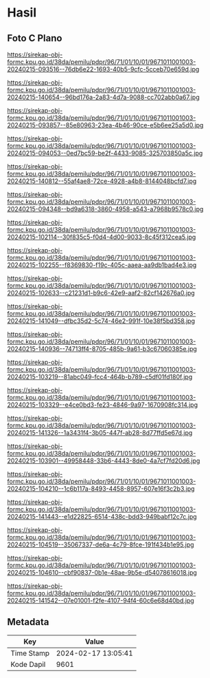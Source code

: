 # Hasil

## Foto C Plano

https://sirekap-obj-formc.kpu.go.id/38da/pemilu/pdpr/96/71/01/10/01/9671011001003-20240215-093516--76db6e22-1693-40b5-9cfc-5cceb70e659d.jpg

https://sirekap-obj-formc.kpu.go.id/38da/pemilu/pdpr/96/71/01/10/01/9671011001003-20240215-140654--96bd176a-2a83-4d7a-9088-cc702abb0a67.jpg

https://sirekap-obj-formc.kpu.go.id/38da/pemilu/pdpr/96/71/01/10/01/9671011001003-20240215-093857--85e80963-23ea-4b46-90ce-e5b6ee25a5d0.jpg

https://sirekap-obj-formc.kpu.go.id/38da/pemilu/pdpr/96/71/01/10/01/9671011001003-20240215-094053--0ed7bc59-be2f-4433-9085-325703850a5c.jpg

https://sirekap-obj-formc.kpu.go.id/38da/pemilu/pdpr/96/71/01/10/01/9671011001003-20240215-140812--55af4ae8-72ce-4928-a4b8-8144048bcfd7.jpg

https://sirekap-obj-formc.kpu.go.id/38da/pemilu/pdpr/96/71/01/10/01/9671011001003-20240215-094348--bd9a6318-3860-4958-a543-a7968b9578c0.jpg

https://sirekap-obj-formc.kpu.go.id/38da/pemilu/pdpr/96/71/01/10/01/9671011001003-20240215-102114--30f835c5-f0d4-4d00-9033-8c45f312cea5.jpg

https://sirekap-obj-formc.kpu.go.id/38da/pemilu/pdpr/96/71/01/10/01/9671011001003-20240215-102255--f8369830-f19c-405c-aaea-aa9db1bad4e3.jpg

https://sirekap-obj-formc.kpu.go.id/38da/pemilu/pdpr/96/71/01/10/01/9671011001003-20240215-102633--c21231d1-b9c6-42e9-aaf2-82cf142676a0.jpg

https://sirekap-obj-formc.kpu.go.id/38da/pemilu/pdpr/96/71/01/10/01/9671011001003-20240215-141049--dfbc35d2-5c74-46e2-991f-10e38f5bd358.jpg

https://sirekap-obj-formc.kpu.go.id/38da/pemilu/pdpr/96/71/01/10/01/9671011001003-20240215-140936--74713ff4-8705-485b-9a61-b3c67060385e.jpg

https://sirekap-obj-formc.kpu.go.id/38da/pemilu/pdpr/96/71/01/10/01/9671011001003-20240215-103219--81abc049-fcc4-464b-b789-c5df01fd180f.jpg

https://sirekap-obj-formc.kpu.go.id/38da/pemilu/pdpr/96/71/01/10/01/9671011001003-20240215-103329--e4ce0bd3-fe23-4846-9a97-1670908fc314.jpg

https://sirekap-obj-formc.kpu.go.id/38da/pemilu/pdpr/96/71/01/10/01/9671011001003-20240215-141326--1a3431f4-3b05-447f-ab28-8d77ffd5e67d.jpg

https://sirekap-obj-formc.kpu.go.id/38da/pemilu/pdpr/96/71/01/10/01/9671011001003-20240215-103901--49958448-33b6-4443-8de0-4a7cf7fd20d6.jpg

https://sirekap-obj-formc.kpu.go.id/38da/pemilu/pdpr/96/71/01/10/01/9671011001003-20240215-104210--1c6b117a-8493-4458-8957-607e16f3c2b3.jpg

https://sirekap-obj-formc.kpu.go.id/38da/pemilu/pdpr/96/71/01/10/01/9671011001003-20240215-141443--e1d22825-6514-438c-bdd3-949babf12c7c.jpg

https://sirekap-obj-formc.kpu.go.id/38da/pemilu/pdpr/96/71/01/10/01/9671011001003-20240215-104519--35067337-de6a-4c79-8fce-191f434b1e95.jpg

https://sirekap-obj-formc.kpu.go.id/38da/pemilu/pdpr/96/71/01/10/01/9671011001003-20240215-104610--cbf90837-0b1e-48ae-9b5e-d54078616018.jpg

https://sirekap-obj-formc.kpu.go.id/38da/pemilu/pdpr/96/71/01/10/01/9671011001003-20240215-141542--07e01001-f2fe-4107-94f4-60c6e68d40bd.jpg


## Metadata

| Key        | Value               |
| ---------- | ------------------- |
| Time Stamp | 2024-02-17 13:05:41 |
| Kode Dapil | 9601                |



